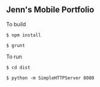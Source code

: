 ## Jenn's Mobile Portfolio

To build

`$ npm install`

`$ grunt`

To run

`$ cd dist`

`$ python -m SimpleHTTPServer 8080`